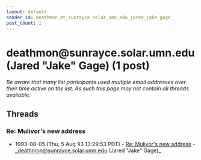 ```yaml
---
layout: default
sender_id: deathmon_at_sunrayce_solar_umn_edu_jared_jake_gage_
post_count: 1
---
```


# deathmon<span>@</span>sunrayce.solar.umn.edu (Jared "Jake" Gage) (1 post)

_Be aware that many list participants used multiple email addresses over their time active on the list. As such this page may not contain all threads available._

## Threads

### Re:  Mulivor's new address
+ 1993-08-05 (Thu, 5 Aug 93 13:29:53 PDT) - [Re:  Mulivor's new address](/archive/1993/08/d5dd4eaacc5b786560165341c4a13394c6669fe58c28a02bcd5418b385001213) - _deathmon@sunrayce.solar.umn.edu (Jared "Jake" Gage)_

